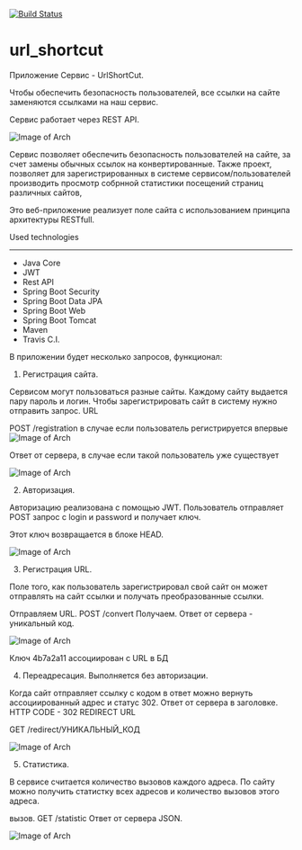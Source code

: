 [![Build Status](https://app.travis-ci.com/SlartiBartFast-art/job4j_url_shortcut.svg?branch=master)](https://app.travis-ci.com/SlartiBartFast-art/job4j_url_shortcut)

# url_shortcut


Приложение Сервис - UrlShortCut.

Чтобы обеспечить безопасность пользователей, все ссылки на сайте заменяются ссылками на наш сервис.
 
Сервис работает через REST API.

![Image of Arch](https://github.com/SlartiBartFast-art/job4j_url_shortcut/blob/master/image/Screenshot_1.jpg)


Сервис позволяет обеспечить безопасность пользователей на сайте,
за счет замены обычных ссылок на конвертированные.
Также проект, позволяет для зарегистрированных в системе сервисом/пользователей производить просмотр
собрнной статистики посещений страниц различных сайтов,

Это веб-приложение реализует поле сайта с использованием принципа архитектуры RESTfull.

Used technologies
______________________________________________
- Java Core
- JWT
- Rest API
- Spring Boot Security
- Spring Boot Data JPA
- Spring Boot Web
- Spring Boot Tomcat
- Maven
- Travis C.I.

В приложении будет несколько запросов, функционал:

1. Регистрация сайта.

Сервисом могут пользоваться разные сайты. Каждому сайту выдается пару пароль и логин.
Чтобы зарегистрировать сайт в систему нужно отправить запрос.
URL

POST /registration
в случае если пользователь регистрируется впервые
![Image of Arch](https://github.com/SlartiBartFast-art/job4j_url_shortcut/blob/master/image/Screenshot_2.jpg)

Ответ от сервера, в случае если такой пользователь уже существует

![Image of Arch](https://github.com/SlartiBartFast-art/job4j_url_shortcut/blob/master/image/Screenshot_3.jpg)

2. Авторизация.

Авторизацию реализована с помощью JWT. 
Пользователь отправляет POST запрос с login и password и получает ключ.

Этот ключ возвращается в блоке HEAD.

![Image of Arch](https://github.com/SlartiBartFast-art/job4j_url_shortcut/blob/master/image/Screenshot_4.jpg)

3. Регистрация URL.

Поле того, как пользователь зарегистрировал свой сайт он может отправлять на сайт ссылки
и получать преобразованные ссылки.

Отправляем URL. POST /convert
Получаем. Ответ от сервера - уникальный код.

![Image of Arch](https://github.com/SlartiBartFast-art/job4j_url_shortcut/blob/master/image/Screenshot_5.jpg)

Ключ 4b7a2a11 ассоциирован с URL в БД

4. Переадресация. Выполняется без авторизации.

Когда сайт отправляет ссылку с кодом в ответ можно вернуть ассоциированный адрес и статус 302.
Ответ от сервера в заголовке. HTTP CODE - 302 REDIRECT URL

GET /redirect/УНИКАЛЬНЫЙ_КОД

![Image of Arch](https://github.com/SlartiBartFast-art/job4j_url_shortcut/blob/master/image/Screenshot_6.jpg)

5. Статистика.

В сервисе считается количество вызовов каждого адреса.
По сайту можно получить статистку всех адресов и количество вызовов этого адреса.

вызов. GET /statistic
Ответ от сервера JSON.

![Image of Arch](https://github.com/SlartiBartFast-art/job4j_url_shortcut/blob/master/image/Screenshot_7.jpg)






